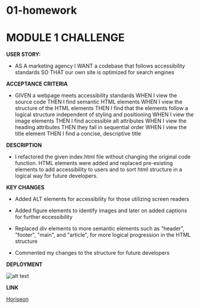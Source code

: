 # 01-homework
# MODULE 1 CHALLENGE
<strong> USER STORY: </strong>

* AS A marketing agency
I WANT a codebase that follows accessibility standards
SO THAT our own site is optimized for search engines

<strong> ACCEPTANCE CRITERIA </STRONG>    

* GIVEN a webpage meets accessibility standards
WHEN I view the source code
THEN I find semantic HTML elements
WHEN I view the structure of the HTML elements
THEN I find that the elements follow a logical structure independent of styling and positioning
WHEN I view the image elements
THEN I find accessible alt attributes
WHEN I view the heading attributes
THEN they fall in sequential order
WHEN I view the title element
THEN I find a concise, descriptive title

<STRONG> DESCRIPTION </strong>

* I refactored the given index.html file without changing the original code function. HTML elements were added and replaced pre-existing elements to add accessibility to users and to sort html structure in a logical way for future developers.

<STRONG> KEY CHANGES </strong>

* Added ALT elements for accessibility for those utilizing screen readers

* Added figure elements to identify images and later on added captions for further eccessibility

* Replaced div elements to more semantic elements such as "header", "footer", "main", and "article", for more logical progression in the HTML structure 

* Commented my changes to the structure for future developers

<STRONG> DEPLOYMENT </strong>

![alt text](homework/01-homework/assets/images/Homework.png?raw=true)

<STRONG> LINK </strong>

[Horiseon](https://saymiki.github.io/01-homework/)